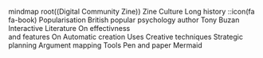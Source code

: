 mindmap
  root((Digital Community Zine))
    Zine Culture
      Long history
      ::icon(fa fa-book)
      Popularisation
        British popular psychology author Tony Buzan
    Interactive Literature
      On effectivness<br/>and features
      On Automatic creation
        Uses
            Creative techniques
            Strategic planning
            Argument mapping
    Tools
      Pen and paper
      Mermaid
